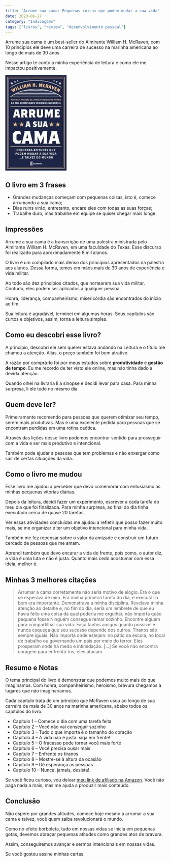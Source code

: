 ```yaml
---
title: "Arrume sua cama: Pequenas coisas que podem mudar a sua vida"
date: 2023-06-27
category: "Indicações"
tags: ["livros", "review", "desenvolvimento pessoal"]
---
```

Arrume sua cama é um best-seller do Almirante William H. McRaven, com 10 princípios ele deve uma carreira de sucesso na marinha americana ao longo de mais de 30 anos.

Nesse artigo te conto a minha experiência de leitura e como ele me impactou positivamente.

![Capa do livro Arrume a sua cama: pequenas atitudes que podem mudar sua vida e talvez o mundo. ](images/1000023069-1-193x300-excFLHq2PFv9.jpg)

## O livro em 3 frases

- Grandes mudanças começam com pequenas coisas, isto é, comece arrumando a sua cama;
- Dias ruins virão, entretanto, encare eles com todas as suas forças;
- Trabalhe duro, mas trabalhe em equipe se quiser chegar mais longe.

## Impressões

Arrume a sua cama é a transcrição de uma palestra ministrada pelo Almirante William H. McRaven, em uma faculdade do Texas. Esse discurso foi realizado para aproximadamente 8 mil alunos.

O livro é um compilado mais denso dos princípios apresentados na palestra aos alunos. Dessa forma, temos em mãos mais de 30 anos de experiência e vida militar.

Ao todo são dez princípios citados, que nortearam sua vida militar. Contudo, eles podem ser aplicados a qualquer pessoa.

Honra, liderança, companheirismo, misericórdia são encontrados do início ao fim.

Sua leitura é agradável, terminei em algumas horas. Seus capítulos são curtos e objetivos, assim, torna a leitura simples.

## Como eu descobri esse livro?

A princípio, descobri ele sem querer estava andando na Leitura e o título me chamou a atenção. Aliás, o preço também foi bem atrativo.

A razão por comprá-lo foi por meus estudos sobre **produtividade** e **gestão de tempo**. Eu me recordo de ter visto ele online, mas não tinha dado a devida atenção.

Quando olhei na livraria li a sinopse e decidi levar para casa. Para minha surpresa, li ele todo no mesmo dia.

## Quem deve ler?

Primeiramente recomendo para pessoas que querem otimizar seu tempo, serem mais produtivas. Mas é uma excelente pedida para pessoas que se encontram perdidas em uma rotina caótica.

Através das lições desse livro podemos encontrar sentido para prosseguir com a vida e ser mais produtivo e intencional.

Também pode ajudar a pessoas que tem problemas e não enxergar como sair de certas situações da vida.

## Como o livro me mudou

Esse livro me ajudou a perceber que devo comemorar com entusiasmo as minhas pequenas vitórias diárias.

Depois da leitura, decidi fazer um experimento, escrever a cada tarefa do meu dia que foi finalizada. Para minha surpresa, ao final do dia tinha executado cerca de quase 20 tarefas.

Ver essas atividades concluídas me ajudou a refletir que posso fazer muito mais, se me organizar e ter um objetivo intencional para minha vida.

Também me fez repensar sobre o valor da amizade e construir um futuro cercado de pessoas que me amam.

Aprendi também que devo encarar a vida de frente, pois como, o autor diz, a vida é uma luta e não é justa. Quanto mais cedo acostumar com essa ideia, melhor é.

## Minhas 3 melhores citações

> Arrumar a cama corretamente não seria motivo de elogio. Era o que se esperava de mim. Era minha primeira tarefa do dia, e executá-la bem era importante. Demonstrava a minha disciplina. Revelava minha atenção ao detalhe e, no fim do dia, seria um lembrete de que eu havia feito uma coisa da qual poderia me orgulhar, não importa quão pequena fosse
> Ninguém consegue remar sozinho. Encontre alguém para compartilhar sua vida. Faça tantos amigos quanto possível e nunca esqueça que seu sucesso depende dos outros.
> Tiranos são sempre iguais. Não importa onde estejam: no pátio da escola, no local de trabalho ou governando um país por meio do terror. Eles prosperam onde há medo e intimidação. \[…\] Se você não encontra coragem para enfrentá-los, eles atacam.

## Resumo e Notas

O tema principal do livro é demonstrar que podemos muito mais do que imaginamos. Com honra, companheirismo, heroísmo, bravura chegamos a lugares que não imaginaríamos.

Cada capítulo trata de um princípio que McRaven usou ao longo de sua carreira de mais de 30 anos na marinha americana, abaixo todos os capítulos do livro:

- Capítulo 1 – Comece o dia com uma tarefa feita
- Capítulo 2 – Você não vai conseguir sozinho
- Capítulo 3 – Tudo o que importa é o tamanho do coração
- Capítulo 4 – A vida não é justa: siga em frente!
- Capítulo 5 – O fracasso pode tornar você mais forte
- Capítulo 6 – Você precisa ousar mais
- Capítulo 7 – Enfrente os tiranos
- Capítulo 8 – Mostre-se à altura da ocasião
- Capítulo 9 – Dê esperança as pessoas
- Capítulo 10 – Nunca, jamais, desista!

Se você ficou curioso, vou deixar [meu link de afiliado na Amazon](https://amzn.to/3PttRkG). Você não paga nada a mais, mas me ajuda a produzir mais conteúdo.

## Conclusão

Não espere por grandes atitudes, comece hoje mesmo a arrumar a sua cama e talvez, você quem saiba revolucionará o mundo.

Como no efeito borboleta, tudo em nossas vidas se inicia em pequenas gotas, devemos abraçar pequenas atitudes como grandes atos de bravura.

Assim, conseguiremos avançar e sermos intencionais em nossas vidas.

Se você gostou assine minhas cartas.
